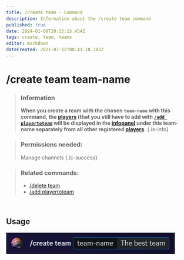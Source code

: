 ```yaml
---
title: /create team - Command
description: Information about the /create team command
published: true
date: 2024-01-08T20:15:15.454Z
tags: create, team, teams
editor: markdown
dateCreated: 2021-07-12T08:41:18.383Z
---
```


# /create team team-name

>### Information
>**When you create a team with the chosen `team-name` with this command, the [players](/en/terms/player) (that you still have to add with [`/add playertoteam`](/en/commands/add/playerToTeam) will be displayed in the  [infopanel](/en/features/infoChannel) under this team-name separately from all other registered [players](/en/terms/player).**
>{.is-info}

>### Permissions needed: 
>Manage channels
>{.is-success}

>### Related commands:
>-   [/delete team](/en/commands/delete/team/)
>-   [/add playertoteam](/en/commands/add/playerToTeam/)

<br> 

## Usage
![](/en_/en_create_team.png)